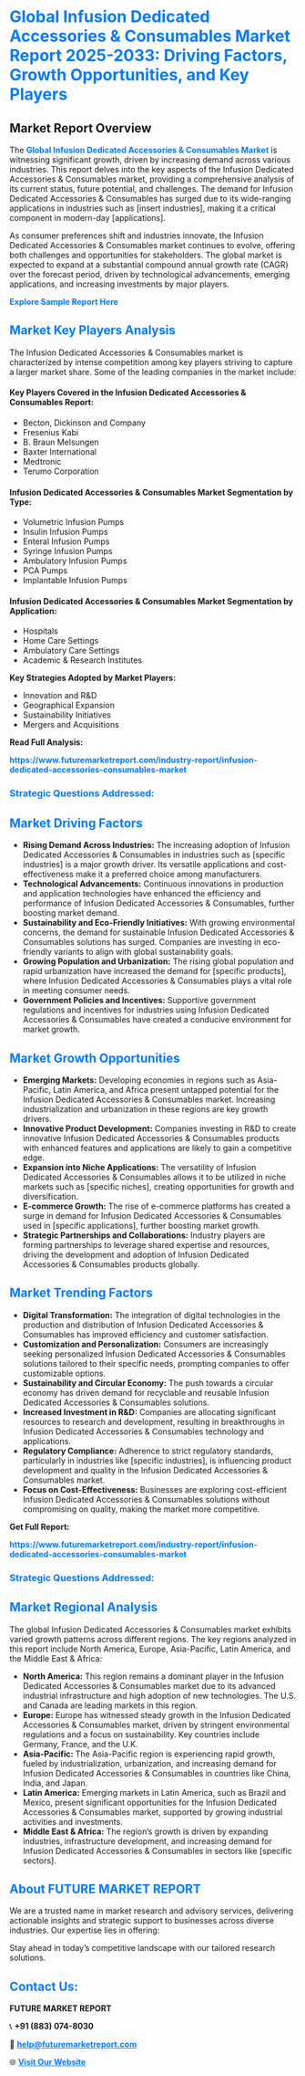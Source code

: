 <h1 style="color: #007BFF;">Global Infusion Dedicated Accessories & Consumables Market Report 2025-2033: Driving Factors, Growth Opportunities, and Key Players</h1>

<section id="overview">
<h2>Market Report Overview</h2>
<p>The <a href="https://www.futuremarketreport.com/industry-report/infusion-dedicated-accessories-consumables-market" style="color: #007BFF; text-decoration: none;"><strong>Global Infusion Dedicated Accessories & Consumables Market</strong></a> is witnessing significant growth, driven by increasing demand across various industries. This report delves into the key aspects of the Infusion Dedicated Accessories & Consumables market, providing a comprehensive analysis of its current status, future potential, and challenges. The demand for Infusion Dedicated Accessories & Consumables has surged due to its wide-ranging applications in industries such as [insert industries], making it a critical component in modern-day [applications].</p>
<p>As consumer preferences shift and industries innovate, the Infusion Dedicated Accessories & Consumables market continues to evolve, offering both challenges and opportunities for stakeholders. The global market is expected to expand at a substantial compound annual growth rate (CAGR) over the forecast period, driven by technological advancements, emerging applications, and increasing investments by major players.</p>
</section>

<section id="overview">
<p><a href="https://www.futuremarketreport.com/request-sample/reportId=64440" style="color: #007BFF; text-decoration: none;"><strong>Explore Sample Report Here</strong></a></p>
</section>

<section id="key-players">
<h2 style="color: #007BFF;">Market Key Players Analysis</h2>
<p>The Infusion Dedicated Accessories & Consumables market is characterized by intense competition among key players striving to capture a larger market share. Some of the leading companies in the market include:</p>
<h4>Key Players Covered in the Infusion Dedicated Accessories & Consumables Report:</h4>
<ul><li>Becton, Dickinson and Company</li><li>Fresenius Kabi</li><li>B. Braun Melsungen</li><li>Baxter International</li><li>Medtronic</li><li>Terumo Corporation</li></ul>
<h4>Infusion Dedicated Accessories & Consumables Market Segmentation by Type:</h4>
<ul><li>Volumetric Infusion Pumps</li><li>Insulin Infusion Pumps</li><li>Enteral Infusion Pumps</li><li>Syringe Infusion Pumps</li><li>Ambulatory Infusion Pumps</li><li>PCA Pumps</li><li>Implantable Infusion Pumps</li></ul>

<h4>Infusion Dedicated Accessories & Consumables Market Segmentation by Application:</h4>
<ul><li>Hospitals</li><li>Home Care Settings</li><li>Ambulatory Care Settings</li><li>Academic &amp; Research Institutes</li></ul>
<p><strong>Key Strategies Adopted by Market Players:</strong></p>
<ul>
<li>Innovation and R&D</li>
<li>Geographical Expansion</li>
<li>Sustainability Initiatives</li>
<li>Mergers and Acquisitions</li>
</ul>
</section>

<section>
<p><strong>Read Full Analysis: </strong></p><a href="https://www.futuremarketreport.com/industry-report/infusion-dedicated-accessories-consumables-market" style="color: #007BFF; text-decoration: none;"><strong>https://www.futuremarketreport.com/industry-report/infusion-dedicated-accessories-consumables-market</strong></a>
<h3 style="color: #007BFF;">Strategic Questions Addressed:</h3>
</section>

<section id="driving-factors">
<h2 style="color: #007BFF;">Market Driving Factors</h2>
<ul>
<li><strong>Rising Demand Across Industries:</strong> The increasing adoption of Infusion Dedicated Accessories & Consumables in industries such as [specific industries] is a major growth driver. Its versatile applications and cost-effectiveness make it a preferred choice among manufacturers.</li>
<li><strong>Technological Advancements:</strong> Continuous innovations in production and application technologies have enhanced the efficiency and performance of Infusion Dedicated Accessories & Consumables, further boosting market demand.</li>
<li><strong>Sustainability and Eco-Friendly Initiatives:</strong> With growing environmental concerns, the demand for sustainable Infusion Dedicated Accessories & Consumables solutions has surged. Companies are investing in eco-friendly variants to align with global sustainability goals.</li>
<li><strong>Growing Population and Urbanization:</strong> The rising global population and rapid urbanization have increased the demand for [specific products], where Infusion Dedicated Accessories & Consumables plays a vital role in meeting consumer needs.</li>
<li><strong>Government Policies and Incentives:</strong> Supportive government regulations and incentives for industries using Infusion Dedicated Accessories & Consumables have created a conducive environment for market growth.</li>
</ul>
</section>

<section id="growth-opportunities">
<h2 style="color: #007BFF;">Market Growth Opportunities</h2>
<ul>
<li><strong>Emerging Markets:</strong> Developing economies in regions such as Asia-Pacific, Latin America, and Africa present untapped potential for the Infusion Dedicated Accessories & Consumables market. Increasing industrialization and urbanization in these regions are key growth drivers.</li>
<li><strong>Innovative Product Development:</strong> Companies investing in R&D to create innovative Infusion Dedicated Accessories & Consumables products with enhanced features and applications are likely to gain a competitive edge.</li>
<li><strong>Expansion into Niche Applications:</strong> The versatility of Infusion Dedicated Accessories & Consumables allows it to be utilized in niche markets such as [specific niches], creating opportunities for growth and diversification.</li>
<li><strong>E-commerce Growth:</strong> The rise of e-commerce platforms has created a surge in demand for Infusion Dedicated Accessories & Consumables used in [specific applications], further boosting market growth.</li>
<li><strong>Strategic Partnerships and Collaborations:</strong> Industry players are forming partnerships to leverage shared expertise and resources, driving the development and adoption of Infusion Dedicated Accessories & Consumables products globally.</li>
</ul>
</section>

<section id="trending-factors">
<h2 style="color: #007BFF;">Market Trending Factors</h2>
<ul>
<li><strong>Digital Transformation:</strong> The integration of digital technologies in the production and distribution of Infusion Dedicated Accessories & Consumables has improved efficiency and customer satisfaction.</li>
<li><strong>Customization and Personalization:</strong> Consumers are increasingly seeking personalized Infusion Dedicated Accessories & Consumables solutions tailored to their specific needs, prompting companies to offer customizable options.</li>
<li><strong>Sustainability and Circular Economy:</strong> The push towards a circular economy has driven demand for recyclable and reusable Infusion Dedicated Accessories & Consumables solutions.</li>
<li><strong>Increased Investment in R&D:</strong> Companies are allocating significant resources to research and development, resulting in breakthroughs in Infusion Dedicated Accessories & Consumables technology and applications.</li>
<li><strong>Regulatory Compliance:</strong> Adherence to strict regulatory standards, particularly in industries like [specific industries], is influencing product development and quality in the Infusion Dedicated Accessories & Consumables market.</li>
<li><strong>Focus on Cost-Effectiveness:</strong> Businesses are exploring cost-efficient Infusion Dedicated Accessories & Consumables solutions without compromising on quality, making the market more competitive.</li>
</ul>
</section>

<section>
<p><strong>Get Full Report: </strong></p><a href="https://www.futuremarketreport.com/industry-report/infusion-dedicated-accessories-consumables-market" style="color: #007BFF; text-decoration: none;"><strong>https://www.futuremarketreport.com/industry-report/infusion-dedicated-accessories-consumables-market</strong></a>
<h3 style="color: #007BFF;">Strategic Questions Addressed:</h3>
</section>


<section id="regional-analysis">
<h2 style="color: #007BFF;">Market Regional Analysis</h2>
<p>The global Infusion Dedicated Accessories & Consumables market exhibits varied growth patterns across different regions. The key regions analyzed in this report include North America, Europe, Asia-Pacific, Latin America, and the Middle East & Africa:</p>
<ul>
<li><strong>North America:</strong> This region remains a dominant player in the Infusion Dedicated Accessories & Consumables market due to its advanced industrial infrastructure and high adoption of new technologies. The U.S. and Canada are leading markets in this region.</li>
<li><strong>Europe:</strong> Europe has witnessed steady growth in the Infusion Dedicated Accessories & Consumables market, driven by stringent environmental regulations and a focus on sustainability. Key countries include Germany, France, and the U.K.</li>
<li><strong>Asia-Pacific:</strong> The Asia-Pacific region is experiencing rapid growth, fueled by industrialization, urbanization, and increasing demand for Infusion Dedicated Accessories & Consumables in countries like China, India, and Japan.</li>
<li><strong>Latin America:</strong> Emerging markets in Latin America, such as Brazil and Mexico, present significant opportunities for the Infusion Dedicated Accessories & Consumables market, supported by growing industrial activities and investments.</li>
<li><strong>Middle East & Africa:</strong> The region’s growth is driven by expanding industries, infrastructure development, and increasing demand for Infusion Dedicated Accessories & Consumables in sectors like [specific sectors].</li>
</ul>
</section>

<footer>
<h2 style="color: #007BFF;">About FUTURE MARKET REPORT</h2>
<p>We are a trusted name in market research and advisory services, delivering actionable insights and strategic support to businesses across diverse industries. Our expertise lies in offering:</p>

<p>Stay ahead in today’s competitive landscape with our tailored research solutions.</p>

<h2 style="color: #007BFF;">Contact Us:</h2>
<p><strong>FUTURE MARKET REPORT</strong></p>
<p>📞 <strong>+91 (883) 074-8030</strong></p>
<p>📧 <strong><a href="mailto:help@futuremarketreport.com" style="color: #007BFF;">help@futuremarketreport.com</a></strong></p>
<p>🌐 <strong><a href="https://www.futuremarketreport.com/" style="color: #007BFF;">Visit Our Website</a></strong></p>
</footer>